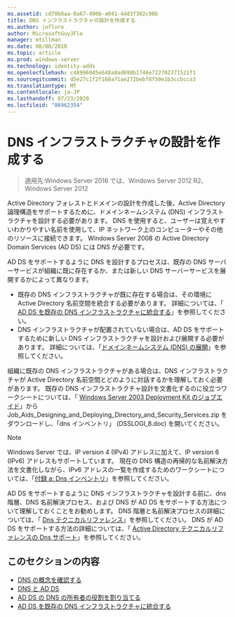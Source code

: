 ```yaml
---
ms.assetid: cd70b0aa-0a67-4966-a041-4dd3f302c98b
title: DNS インフラストラクチャの設計を作成する
ms.author: joflore
author: MicrosoftGuyJFlo
manager: mtillman
ms.date: 08/08/2018
ms.topic: article
ms.prod: windows-server
ms.technology: identity-adds
ms.openlocfilehash: c48996945e648a8ad698b1746e722702371521f1
ms.sourcegitcommit: d5e27c1f2f168a71ae272bebf8f50e1b3ccbcca3
ms.translationtype: MT
ms.contentlocale: ja-JP
ms.lasthandoff: 07/23/2020
ms.locfileid: "86962354"
---
```

# <a name="creating-a-dns-infrastructure-design"></a>DNS インフラストラクチャの設計を作成する

> 適用先:Windows Server 2016 では、Windows Server 2012 R2、Windows Server 2012

Active Directory フォレストとドメインの設計を作成した後、Active Directory 論理構造をサポートするために、ドメインネームシステム (DNS) インフラストラクチャを設計する必要があります。 DNS を使用すると、ユーザーは覚えやすいわかりやすい名前を使用して、IP ネットワーク上のコンピューターやその他のリソースに接続できます。 Windows Server 2008 の Active Directory Domain Services (AD DS) には DNS が必要です。

AD DS をサポートするように DNS を設計するプロセスは、既存の DNS サーバーサービスが組織に既に存在するか、または新しい DNS サーバーサービスを展開するかによって異なります。

- 既存の DNS インフラストラクチャが既に存在する場合は、その環境に Active Directory 名前空間を統合する必要があります。 詳細については、「 [AD DS を既存の DNS インフラストラクチャに統合する](../../ad-ds/plan/Integrating-AD-DS-into-an-Existing-DNS-Infrastructure.md)」を参照してください。
- DNS インフラストラクチャが配置されていない場合は、AD DS をサポートするために新しい DNS インフラストラクチャを設計および展開する必要があります。 詳細については、「[ドメインネームシステム (DNS) の展開](/previous-versions/windows/it-pro/windows-server-2003/cc780661(v=ws.10))」を参照してください。

組織に既存の DNS インフラストラクチャがある場合は、DNS インフラストラクチャが Active Directory 名前空間とどのように対話するかを理解しておく必要があります。 既存の DNS インフラストラクチャ設計を文書化するのに役立つワークシートについては、「 [Windows Server 2003 Deployment Kit のジョブエイド](https://microsoft.com/download/details.aspx?id=9608)」から Job_Aids_Designing_and_Deploying_Directory_and_Security_Services.zip をダウンロードし、「dns インベントリ」 (DSSLOGI_8.doc) を開いてください。

> [!NOTE]
> Windows Server では、IP version 4 (IPv4) アドレスに加えて、IP version 6 (IPv6) アドレスもサポートしています。 現在の DNS 構造の再帰的な名前解決方法を文書化しながら、IPv6 アドレスの一覧を作成するためのワークシートについては、「[付録 a: Dns インベントリ](../../ad-ds/plan/Appendix-A--DNS-Inventory.md)」を参照してください。

AD DS をサポートするように DNS インフラストラクチャを設計する前に、dns 階層、DNS 名前解決プロセス、および DNS が AD DS をサポートする方法について理解しておくことをお勧めします。 DNS 階層と名前解決プロセスの詳細については、「 [Dns テクニカルリファレンス](/previous-versions/windows/it-pro/windows-server-2003/cc779926(v=ws.10))」を参照してください。 DNS が AD DS をサポートする方法の詳細については、「 [Active Directory テクニカルリファレンスの Dns サポート](/previous-versions/windows/it-pro/windows-server-2003/cc781627(v=ws.10))」を参照してください。

## <a name="in-this-section"></a>このセクションの内容

- [DNS の概念を確認する](../../ad-ds/plan/Reviewing-DNS-Concepts.md)
- [DNS と AD DS](../../ad-ds/plan/DNS-and-AD-DS.md)
- [AD DS の DNS の所有者の役割を割り当てる](../../ad-ds/deploy/Assigning-the-DNS-for-AD-DS-Owner-Role.md)
- [AD DS を既存の DNS インフラストラクチャに統合する](../../ad-ds/plan/../../ad-ds/plan/Integrating-AD-DS-into-an-Existing-DNS-Infrastructure.md)
